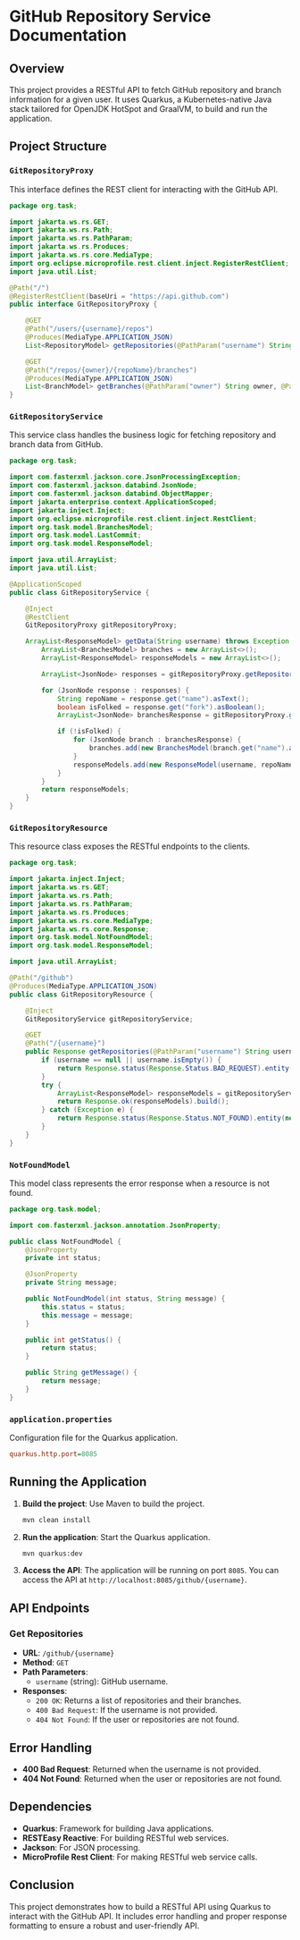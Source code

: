 # GitHub Repository Service Documentation

## Overview

This project provides a RESTful API to fetch GitHub repository and branch information for a given user. It uses Quarkus, a Kubernetes-native Java stack tailored for OpenJDK HotSpot and GraalVM, to build and run the application.

## Project Structure

### `GitRepositoryProxy`

This interface defines the REST client for interacting with the GitHub API.

```java
package org.task;

import jakarta.ws.rs.GET;
import jakarta.ws.rs.Path;
import jakarta.ws.rs.PathParam;
import jakarta.ws.rs.Produces;
import jakarta.ws.rs.core.MediaType;
import org.eclipse.microprofile.rest.client.inject.RegisterRestClient;
import java.util.List;

@Path("/")
@RegisterRestClient(baseUri = "https://api.github.com")
public interface GitRepositoryProxy {

    @GET
    @Path("/users/{username}/repos")
    @Produces(MediaType.APPLICATION_JSON)
    List<RepositoryModel> getRepositories(@PathParam("username") String username);

    @GET
    @Path("/repos/{owner}/{repoName}/branches")
    @Produces(MediaType.APPLICATION_JSON)
    List<BranchModel> getBranches(@PathParam("owner") String owner, @PathParam("repoName") String repo);
}
```

### `GitRepositoryService`

This service class handles the business logic for fetching repository and branch data from GitHub.

```java
package org.task;

import com.fasterxml.jackson.core.JsonProcessingException;
import com.fasterxml.jackson.databind.JsonNode;
import com.fasterxml.jackson.databind.ObjectMapper;
import jakarta.enterprise.context.ApplicationScoped;
import jakarta.inject.Inject;
import org.eclipse.microprofile.rest.client.inject.RestClient;
import org.task.model.BranchesModel;
import org.task.model.LastCommit;
import org.task.model.ResponseModel;

import java.util.ArrayList;
import java.util.List;

@ApplicationScoped
public class GitRepositoryService {

    @Inject
    @RestClient
    GitRepositoryProxy gitRepositoryProxy;

    ArrayList<ResponseModel> getData(String username) throws Exception {
        ArrayList<BranchesModel> branches = new ArrayList<>();
        ArrayList<ResponseModel> responseModels = new ArrayList<>();

        ArrayList<JsonNode> responses = gitRepositoryProxy.getRepositories(username);

        for (JsonNode response : responses) {
            String repoName = response.get("name").asText();
            boolean isFolked = response.get("fork").asBoolean();
            ArrayList<JsonNode> branchesResponse = gitRepositoryProxy.getBranches(username, repoName);

            if (!isFolked) {
                for (JsonNode branch : branchesResponse) {
                    branches.add(new BranchesModel(branch.get("name").asText(), new LastCommit(branch.get("commit").get("sha").asText())));
                }
                responseModels.add(new ResponseModel(username, repoName, branches));
            }
        }
        return responseModels;
    }
}
```

### `GitRepositoryResource`

This resource class exposes the RESTful endpoints to the clients.

```java
package org.task;

import jakarta.inject.Inject;
import jakarta.ws.rs.GET;
import jakarta.ws.rs.Path;
import jakarta.ws.rs.PathParam;
import jakarta.ws.rs.Produces;
import jakarta.ws.rs.core.MediaType;
import jakarta.ws.rs.core.Response;
import org.task.model.NotFoundModel;
import org.task.model.ResponseModel;

import java.util.ArrayList;

@Path("/github")
@Produces(MediaType.APPLICATION_JSON)
public class GitRepositoryResource {

    @Inject
    GitRepositoryService gitRepositoryService;

    @GET
    @Path("/{username}")
    public Response getRepositories(@PathParam("username") String username) {
        if (username == null || username.isEmpty()) {
            return Response.status(Response.Status.BAD_REQUEST).entity(new NotFoundModel(Response.Status.BAD_REQUEST.getStatusCode(), "Username is required")).build();
        }
        try {
            ArrayList<ResponseModel> responseModels = gitRepositoryService.getData(username);
            return Response.ok(responseModels).build();
        } catch (Exception e) {
            return Response.status(Response.Status.NOT_FOUND).entity(new NotFoundModel(Response.Status.NOT_FOUND.getStatusCode(), e.getMessage())).build();
        }
    }
}
```

### `NotFoundModel`

This model class represents the error response when a resource is not found.

```java
package org.task.model;

import com.fasterxml.jackson.annotation.JsonProperty;

public class NotFoundModel {
    @JsonProperty
    private int status;

    @JsonProperty
    private String message;

    public NotFoundModel(int status, String message) {
        this.status = status;
        this.message = message;
    }

    public int getStatus() {
        return status;
    }

    public String getMessage() {
        return message;
    }
}
```

### `application.properties`

Configuration file for the Quarkus application.

```ini
quarkus.http.port=8085
```

## Running the Application

1. **Build the project**: Use Maven to build the project.
   ```sh
   mvn clean install
   ```

2. **Run the application**: Start the Quarkus application.
   ```sh
   mvn quarkus:dev
   ```

3. **Access the API**: The application will be running on port `8085`. You can access the API at `http://localhost:8085/github/{username}`.

## API Endpoints

### Get Repositories

- **URL**: `/github/{username}`
- **Method**: `GET`
- **Path Parameters**:
  - `username` (string): GitHub username.
- **Responses**:
  - `200 OK`: Returns a list of repositories and their branches.
  - `400 Bad Request`: If the username is not provided.
  - `404 Not Found`: If the user or repositories are not found.

## Error Handling

- **400 Bad Request**: Returned when the username is not provided.
- **404 Not Found**: Returned when the user or repositories are not found.

## Dependencies

- **Quarkus**: Framework for building Java applications.
- **RESTEasy Reactive**: For building RESTful web services.
- **Jackson**: For JSON processing.
- **MicroProfile Rest Client**: For making RESTful web service calls.

## Conclusion

This project demonstrates how to build a RESTful API using Quarkus to interact with the GitHub API. It includes error handling and proper response formatting to ensure a robust and user-friendly API.
